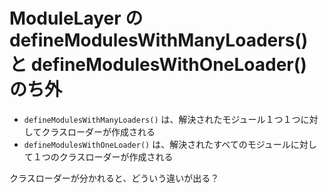 # ModuleLayer の defineModulesWithManyLoaders() と defineModulesWithOneLoader() のち外
- `defineModulesWithManyLoaders()` は、解決されたモジュール１つ１つに対してクラスローダーが作成される
- `defineModulesWithOneLoader()` は、解決されたすべてのモジュールに対して１つのクラスローダーが作成される

クラスローダーが分かれると、どういう違いが出る？

